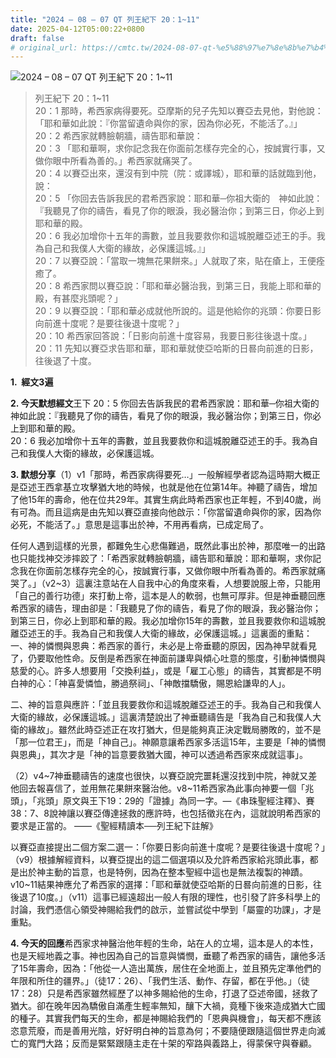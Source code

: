 ```yaml
---
title: "2024 – 08 – 07 QT 列王紀下 20：1~11"
date: 2025-04-12T05:00:22+0800
draft: false
# original_url: https://cmtc.tw/2024-08-07-qt-%e5%88%97%e7%8e%8b%e7%b4%80%e4%b8%8b-20%ef%bc%9a111
---
```


![2024 – 08 – 07 QT 列王紀下 20：1\~11](/images/qt.jpg  "2024 – 08 – 07 QT 列王紀下 20：1\~11")

> 列王紀下 20：1\~11  
> 20：1 那時，希西家病得要死。亞摩斯的兒子先知以賽亞去見他，對他說：「耶和華如此說：『你當留遺命與你的家，因為你必死，不能活了。』」  
> 20：2 希西家就轉臉朝牆，禱告耶和華說：  
> 20：3 「耶和華啊，求你記念我在你面前怎樣存完全的心，按誠實行事，又做你眼中所看為善的。」希西家就痛哭了。  
> 20：4 以賽亞出來，還沒有到中院（院：或譯城），耶和華的話就臨到他，說：  
> 20：5 「你回去告訴我民的君希西家說：耶和華─你祖大衛的　神如此說：『我聽見了你的禱告，看見了你的眼淚，我必醫治你；到第三日，你必上到耶和華的殿。  
> 20：6 我必加增你十五年的壽數，並且我要救你和這城脫離亞述王的手。我為自己和我僕人大衛的緣故，必保護這城。』」  
> 20：7 以賽亞說：「當取一塊無花果餅來。」人就取了來，貼在瘡上，王便痊癒了。  
> 20：8 希西家問以賽亞說：「耶和華必醫治我，到第三日，我能上耶和華的殿，有甚麼兆頭呢？」  
> 20：9 以賽亞說：「耶和華必成就他所說的。這是他給你的兆頭：你要日影向前進十度呢？是要往後退十度呢？」  
> 20：10 希西家回答說：「日影向前進十度容易，我要日影往後退十度。」  
> 20：11 先知以賽亞求告耶和華，耶和華就使亞哈斯的日晷向前進的日影，往後退了十度。

**1.  經文3遍**

**2. 今天默想經文**王下 20：5 你回去告訴我民的君希西家說：耶和華─你祖大衛的　神如此說：『我聽見了你的禱告，看見了你的眼淚，我必醫治你；到第三日，你必上到耶和華的殿。  
20：6 我必加增你十五年的壽數，並且我要救你和這城脫離亞述王的手。我為自己和我僕人大衛的緣故，必保護這城。

**3. 默想分享**（1）v1「那時，希西家病得要死…」一般解經學者認為這時期大概正是亞述王西拿基立攻擊猶大地的時候，也就是他在位第14年。神聽了禱告，增加了他15年的壽命，他在位共29年。其實生病此時希西家也正年輕，不到40歲，尚有可為。而且這病是由先知以賽亞直接向他啟示：「你當留遺命與你的家，因為你必死，不能活了。」意思是這事出於神，不用再看病，已成定局了。

任何人遇到這樣的光景，都難免生心悲傷難過，既然此事出於神，那麼唯一的出路也只能找神交涉摔跤了：「希西家就轉臉朝牆，禱告耶和華說：耶和華啊，求你記念我在你面前怎樣存完全的心，按誠實行事，又做你眼中所看為善的。希西家就痛哭了。」（v2\~3）這裏注意站在人自我中心的角度來看，人想要說服上帝，只能用「自己的善行功德」來打動上帝，這本是人的軟弱，也無可厚非。但是神垂聽回應希西家的禱告，理由卻是：「我聽見了你的禱告，看見了你的眼淚，我必醫治你；到第三日，你必上到耶和華的殿。我必加增你15年的壽數，並且我要救你和這城脫離亞述王的手。我為自己和我僕人大衛的緣故，必保護這城。」這裏面的重點：  
一、神的憐憫與恩典：希西家的善行，未必是上帝垂聽的原因，因為神早就看見了，仍要取他性命。反倒是希西家在神面前謙卑與傾心吐意的態度，引動神憐憫與慈愛的心。許多人想要用「交換利益」，或是「雇工心態」的禱告，其實都是不明白神的心：「神喜愛憐恤，勝過祭祠」、「神敵擋驕傲，賜恩給謙卑的人」。

二、神的旨意與應許：「並且我要救你和這城脫離亞述王的手。我為自己和我僕人大衛的緣故，必保護這城。」這裏清楚說出了神垂聽禱告是「我為自己和我僕人大衛的緣故」。雖然此時亞述正在攻打猶大，但是能夠真正決定戰局勝敗的，並不是「那一位君王」，而是「神自己」。神願意讓希西家多活這15年，主要是「神的憐憫與恩典」，其次才是「神的旨意要救猶大國，神可以透過希西家來成就這事」。

（2）v4\~7神垂聽禱告的速度也很快，以賽亞說完噩耗還沒找到中院，神就又差他回去報喜信了，並用無花果餅來醫治他。v8\~11希西家為此事向神要一個「兆頭」，「兆頭」原文與王下19：29的「證據」為同一字。―《串珠聖經注釋》、賽38：7、8說神讓以賽亞傳達拯救的應許時，也包括徵兆在內，這就說明希西家的要求是正當的。 ――《聖經精讀本──列王紀下註解》

以賽亞直接提出二個方案二選一：「你要日影向前進十度呢？是要往後退十度呢？」（v9）根據解經資料，以賽亞提出的這二個選項以及允許希西家給兆頭此事，都是出於神主動的旨意，也是特例，因為在整本聖經中這也是無法複製的神蹟。v10\~11結果神應允了希西家的選擇：「耶和華就使亞哈斯的日晷向前進的日影，往後退了10度。」（v11）這事已經遠超出一般人有限的理性，也引發了許多科學上的討論，我們憑信心領受神賜給我們的啟示，並嘗試從中學到「屬靈的功課」，才是重點。

**4. 今天的回應**希西家求神醫治他年輕的生命，站在人的立場，這本是人的本性，也是天經地義之事。神也因為自己的旨意與憐憫，垂聽了希西家的禱告，讓他多活了15年壽命，因為：「他從一人造出萬族，居住在全地面上，並且預先定準他們的年限和所住的疆界。」（徒17：26）、「我們生活、動作、存留，都在乎他。」（徒17：28）只是希西家雖然經歷了以神多賜給他的生命，打退了亞述帝國，拯救了猶大。卻在晚年因為驕傲自滿產生輕率無知，釀下大禍，竟種下後來造成猶大亡國的種子。其實我們每天的生命，都是神賜給我們的「恩典與機會」，每天都不應該恣意荒廢，而是善用光陰，好好明白神的旨意為何；不要隨便跟隨這個世界走向滅亡的寬門大路；反而是緊緊跟隨主走在十架的窄路與義路上，得蒙保守與眷顧。